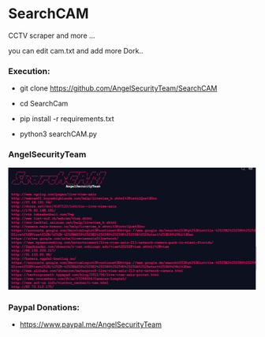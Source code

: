 # SearchCAM

CCTV scraper and more ...

you can edit cam.txt and add more Dork..
 
<h3> Execution: </h3>

* git clone https://github.com/AngelSecurityTeam/SearchCAM

* cd SearchCam

* pip install -r requirements.txt

* python3 searchCAM.py


<h3>AngelSecurityTeam</h3>

<img src="https://github.com/AngelSecurityTeam/SearchCAM/blob/main/cap.jpg">

<h3> Paypal Donations: </h3>

* https://www.paypal.me/AngelSecurityTeam

